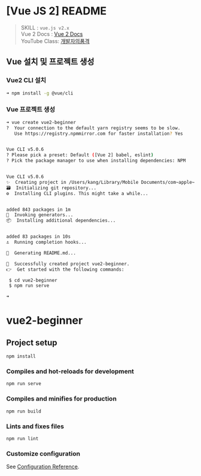 # [Vue JS 2] README
> SKILL : `vue.js v2.x`
> <br>
> Vue 2 Docs : [Vue 2 Docs](https://v2.vuejs.org)
> <br>
> YouTube Class: [개발자의품격](https://youtu.be/sqH0u8wN4Rs)

## Vue 설치 및 프로젝트 생성

### Vue2 CLI 설치

```bash
➜ npm install -g @vue/cli

```

### Vue 프로젝트 생성
```bash
➜ vue create vue2-beginner
?  Your connection to the default yarn registry seems to be slow.
   Use https://registry.npmmirror.com for faster installation? Yes


Vue CLI v5.0.6
? Please pick a preset: Default ([Vue 2] babel, eslint)
? Pick the package manager to use when installing dependencies: NPM


Vue CLI v5.0.6
✨  Creating project in /Users/kang/Library/Mobile Documents/com~apple~CloudDocs/Developer/Vue/vue2-beginner.
🗃  Initializing git repository...
⚙️  Installing CLI plugins. This might take a while...


added 843 packages in 1m
🚀  Invoking generators...
📦  Installing additional dependencies...


added 83 packages in 10s
⚓  Running completion hooks...

📄  Generating README.md...

🎉  Successfully created project vue2-beginner.
👉  Get started with the following commands:

 $ cd vue2-beginner
 $ npm run serve

➜ 

```


# vue2-beginner

## Project setup
```
npm install
```

### Compiles and hot-reloads for development
```
npm run serve
```

### Compiles and minifies for production
```
npm run build
```

### Lints and fixes files
```
npm run lint
```

### Customize configuration
See [Configuration Reference](https://cli.vuejs.org/config/).

